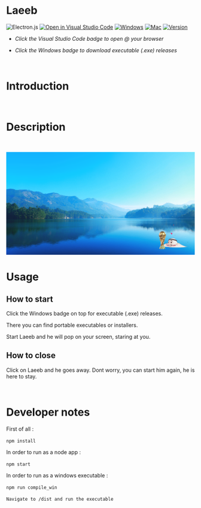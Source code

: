 # Laeeb

![Electron.js](https://img.shields.io/badge/Electron-191970?style=for-the-badge&logo=Electron&logoColor=white) 
[![Open in Visual Studio Code](https://img.shields.io/badge/Visual%20Studio%20Code-0078d7.svg?style=for-the-badge&logo=visual-studio-code&logoColor=white)](https://open.vscode.dev/rept0id/clippy)
[![Windows](https://img.shields.io/badge/Windows-0078D6?style=for-the-badge&logo=windows&logoColor=white)](https://github.com/rept0id/FIFA-World-Cup-Laeeb/releases)
[![Mac](https://img.shields.io/badge/mac%20os-000000?style=for-the-badge&logo=macos&logoColor=F0F0F0)](https://github.com/rept0id/FIFA-World-Cup-Laeeb/releases)
[![Version](https://img.shields.io/badge/version-1.0.1-blue?style=for-the-badge&logo=verizon&logoColor=white)](https://github.com/rept0id/FIFA-World-Cup-Laeeb)

* *Click the Visual Studio Code badge to open @ your browser*

* *Click the Windows badge to download executable (.exe) releases*

<br>

# Introduction


<br>

# Description

<br>

![Screenshot](https://github.com/rept0id/FIFA-World-Cup-Laeeb/blob/482e2281c8658da11b4d69f5d329ead1dbbb3420/assets/img/Screenshot_1.png?raw=true)


# Usage

## How to start

Click the Windows badge on top for executable (.exe) releases.

There you can find portable executables or installers.

Start Laeeb and he will pop on your screen, staring at you.

## How to close

Click on Laeeb and he goes away. Dont worry, you can start him again, he is here to stay.

<br>

# Developer notes

First of all :

```npm install```

In order to run as a node app :

```npm start```

In order to run as a windows executable :

```npm run compile_win```

```Navigate to /dist and run the executable```
